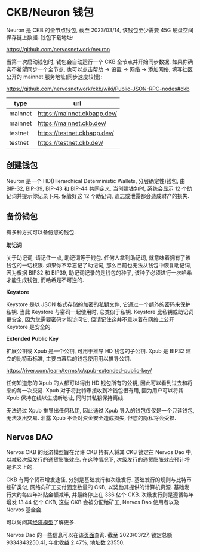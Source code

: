 # CKB/Neuron 钱包

Neuron 是 CKB 的全节点钱包, 截至 2023/03/14, 该钱包至少需要 45G 硬盘空间保存链上数据. 钱包下载地址:

<https://github.com/nervosnetwork/neuron>

当第一次启动钱包时, 钱包会自动运行一个 CKB 全节点并开始同步数据. 如果你确实不希望同步一个全节点, 也可以点击帮助 -> 设置 -> 网络 -> 添加网络, 填写社区公开的 mainnet 服务地址(同步速度较慢):

<https://github.com/nervosnetwork/ckb/wiki/Public-JSON-RPC-nodes#ckb>

|  type   |             url             |
| ------- | --------------------------- |
| mainnet | https://mainnet.ckbapp.dev/ |
| mainnet | https://mainnet.ckb.dev/    |
| testnet | https://testnet.ckbapp.dev/ |
| testnet | https://testnet.ckb.dev/    |

## 创建钱包

Neuron 是一个 HD(Hierarchical Deterministic Wallets, 分层确定性)钱包, 由 [BIP-32](https://river.com/learn/terms/b/bip-32), [BIP-39](https://river.com/learn/terms/b/bip-39), BIP-43 和 [BIP-44](https://river.com/learn/terms/b/bip-44) 共同定义. 当创建钱包时, 系统会显示 12 个助记词并提示你记录下来. 保管好这 12 个助记词, 遗忘或泄露都会造成财产的损失.

## 备份钱包

有多种方式可以备份您的钱包.

**助记词**

关于助记词, 请记住一点, 助记词等于钱包. 任何人拿到助记词, 就意味着拥有了该钱包的一切权限. 如果你不幸忘记了助记词, 那么目前也无法从钱包中恢复助记词, 因为根据 BIP32 和 BIP39, 助记词记录的是钱包的种子, 该种子必须进行一次哈希才能生成钱包, 而哈希是不可逆的.

**Keystore**

Keystore 是以 JSON 格式存储的加密的私钥文件, 它通过一个额外的密码来保护私钥. 当此 Keystore 与密码一起使用时, 它类似于私钥. Keystore 比私钥或助记词更安全, 因为您需要密码才能访问它, 但请记住这并不意味着在网络上公开 Keystore 是安全的.

**Extended Public Key**

扩展公钥或 Xpub 是一个公钥, 可用于推导 HD 钱包的子公钥. Xpub 是 BIP32 建立的比特币标准, 主要由幕后的钱包使用用以推导公钥.

<https://river.com/learn/terms/x/xpub-extended-public-key/>

任何知道您的 Xpub 的人都可以得出 HD 钱包所有的公钥, 因此可以看到过去和将来的每一次交易. Xpub 对于将比特币接收到冷钱包很有用, 因为用户可以将其 Xpub 保持在线以生成新地址, 同时其私钥保持离线.

无法通过 Xpub 推导出任何私钥, 因此通过 Xpub 导入的钱包仅仅是一个只读钱包, 无法发出交易. 泄露 Xpub 不会对资金安全造成损失, 但您的隐私将会受损.

## Nervos DAO

Nervos CKB 的经济模型旨在允许 CKB 持有人将其 CKB 锁定在 Nervos Dao 中, 以减轻次级发行的通货膨胀效应. 在这种情况下, 次级发行的通货膨胀效应预计将是名义上的.

CKB 有两个货币增发途径, 分别是基础发行和次级发行. 基础发行的规则与比特币挖矿类似, 网络向矿工支付固定数量的 CKB, 以奖励其提供的计算机资源. 基础发行大约每四年补贴金额减半, 并最终停止在 336 亿个 CKB. 次级发行则是遵循每年增发 13.44 亿个 CKB, 这些 CKB 会被分配给矿工, Nervos Dao 使用者以及 Nervos 基金会.

可以访问其[经济模型](https://docs.nervos.org/docs/basics/concepts/economics/)了解更多.

Nervos Dao 的一些信息可以在该[页面](https://explorer.nervos.org/nervosdao)查询. 截至 2023/03/27, 锁定总额 9334843250.41, 年化收益 2.47%, 地址数 23550.
